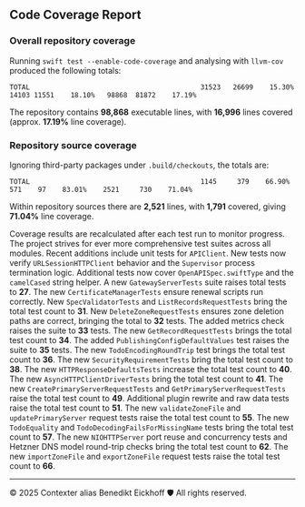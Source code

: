 ## Code Coverage Report

### Overall repository coverage

Running `swift test --enable-code-coverage` and analysing with `llvm-cov` produced the following totals:

```
TOTAL                                          31523   26699    15.30%   14103 11551    18.10%   98868  81872    17.19%
```

The repository contains **98,868** executable lines, with **16,996** lines covered (approx. **17.19%** line coverage).

### Repository source coverage

Ignoring third-party packages under `.build/checkouts`, the totals are:

```
TOTAL                                          1145     379    66.90%     571    97    83.01%    2521     730    71.04%
```

Within repository sources there are **2,521** lines, with **1,791** covered, giving **71.04%** line coverage.

Coverage results are recalculated after each test run to monitor progress. The project strives for ever more comprehensive test suites across all modules. Recent additions include unit tests for ``APIClient``. New tests now verify ``URLSessionHTTPClient`` behavior and the ``Supervisor`` process termination logic.
Additional tests now cover ``OpenAPISpec.swiftType`` and the ``camelCased`` string helper. A new ``GatewayServerTests`` suite raises total tests to **27**.
The new ``CertificateManagerTests`` ensure renewal scripts run correctly.
New ``SpecValidatorTests`` and ``ListRecordsRequestTests`` bring the total test count to **31**.
New ``DeleteZoneRequestTests`` ensures zone deletion paths are correct, bringing the total to **32** tests.
The added metrics check raises the suite to **33** tests.
The new ``GetRecordRequestTests`` brings the total test count to **34**.
The added ``PublishingConfigDefaultValues`` test raises the suite to **35** tests.
The new ``TodoEncodingRoundTrip`` test brings the total test count to **36**.
The new ``SecurityRequirementTests`` bring the total test count to **38**.
The new ``HTTPResponseDefaultsTests`` increase the total test count to **40**.
The new ``AsyncHTTPClientDriverTests`` bring the total test count to **41**.
The new ``CreatePrimaryServerRequestTests`` and ``GetPrimaryServerRequestTests`` raise the total test count to **49**.
Additional plugin rewrite and raw data tests raise the total test count to **51**.
The new ``validateZoneFile`` and ``updatePrimaryServer`` request tests raise the total test count to **55**.
The new ``TodoEquality`` and ``TodoDecodingFailsForMissingName`` tests bring the total test count to **57**.
The new ``NIOHTTPServer`` port reuse and concurrency tests and Hetzner DNS model round-trip checks bring the total test count to **62**.
The new ``importZoneFile`` and ``exportZoneFile`` request tests raise the total test count to **66**.

---
© 2025 Contexter alias Benedikt Eickhoff 🛡️ All rights reserved.

